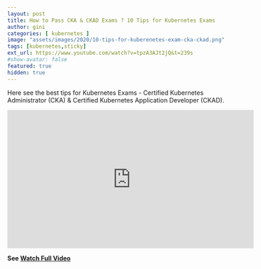 ```yaml
---
layout: post
title: How to Pass CKA & CKAD Exams ? 10 Tips for Kubernetes Exams
author: gini
categories: [ kubernetes ]
image: "assets/images/2020/10-tips-for-kuberenetes-exam-cka-ckad.png"
tags: [kubernetes,sticky]
ext_url: https://www.youtube.com/watch?v=tpzA3AJt2jQ&t=239s
#show-avatar: false
featured: true
hidden: true
---
```


Here see the best tips for Kubernetes Exams - Certified Kubernetes Administrator (CKA) & Certified Kubernetes Application Developer (CKAD).

<iframe width="560" height="315" src="https://www.youtube.com/embed/tpzA3AJt2jQ" frameborder="0" allow="accelerometer; autoplay; encrypted-media; gyroscope; picture-in-picture" allowfullscreen></iframe>

**See [Watch Full Video](https://www.youtube.com/watch?v=tpzA3AJt2jQ&t=239s)**
